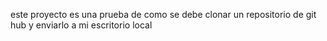 este proyecto es una prueba de como se debe clonar un repositorio de git hub y enviarlo a mi escritorio local